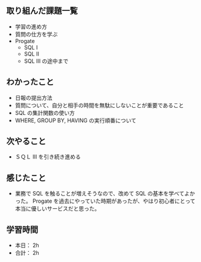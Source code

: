 ## 取り組んだ課題一覧

- 学習の進め方
- 質問の仕方を学ぶ
- Progate
  - SQL Ⅰ
  - SQL Ⅱ
  - SQL Ⅲ の途中まで

## わかったこと

- 日報の提出方法
- 質問について、自分と相手の時間を無駄にしないことが重要であること
- SQL の集計関数の使い方
- WHERE, GROUP BY, HAVING の実行順番について

## 次やること

- ＳＱＬ Ⅲ を引き続き進める

## 感じたこと

- 業務で SQL を触ることが増えそうなので、改めて SQL の基本を学べてよかった。
  Progate を過去にやっていた時期があったが、やはり初心者にとって本当に優しいサービスだと思った。

## 学習時間

- 本日： 2h
- 合計： 2h
